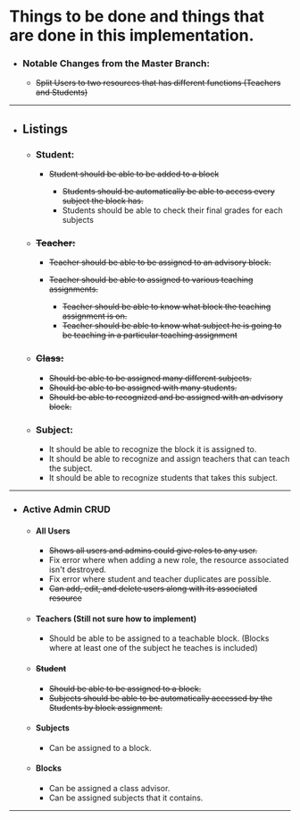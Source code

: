 # Things to be done and things that are done in this implementation.

* ### Notable Changes from the Master Branch:
  * ~~Split Users to two resources that has different functions (Teachers and Students)~~

---

* ## Listings

  * ### Student:

    * ~~Student should be able to be added to a block~~

      * ~~Students should be automatically be able to access every subject the block has.~~
      * Students should be able to check their final grades for each subjects

  * ### ~~Teacher:~~
  
    * ~~Teacher should be able to be assigned to an advisory block.~~
    * ~~Teacher should be able to assigned to various teaching assignments.~~

      * ~~Teacher should be able to know what block the teaching assignment is on.~~
      * ~~Teacher should be able to know what subject he is going to be teaching in a particular teaching assignment~~
  
  * ### ~~Class:~~
    
    * ~~Should be able to be assigned many different subjects.~~
    * ~~Should be able to be assigned with many students.~~
    * ~~Should be able to recognized and be assigned with an advisory block.~~

  * ### Subject: 

    * It should be able to recognize the block it is assigned to.
    * It should be able to recognize and assign teachers that can teach the subject.
    * It should be able to recognize students that takes this subject.

---

* ### Active Admin CRUD

  * #### All Users
    * ~~Shows all users and admins could give roles to any user.~~
    * Fix error where when adding a new role, the resource associated isn't destroyed.
    * Fix error where student and teacher duplicates are possible.
    * ~~Can add, edit, and delete users along with its associated resource~~
  
  * #### Teachers (Still not sure how to implement)
    * Should be able to be assigned to a teachable block. (Blocks where at least one of the subject he teaches is included)

  * #### ~~Student~~
    * ~~Should be able to be assigned to a block.~~
    * ~~Subjects should be able to be automatically accessed by the Students by block assignment.~~
  
  * #### Subjects
    * Can be assigned to a block.

  * #### Blocks
    * Can be assigned a class advisor.
    * Can be assigned subjects that it contains.

---
